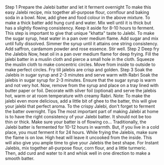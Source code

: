 Step 1 Prepare the Jalebi batter and let it ferment overnight
To make this easy Jalebi recipe, mix together all-purpose flour, cornflour and baking soda in a bowl. Now, add ghee and food colour in the above mixture. To make a thick batter add hung curd and water. Mix well until it is thick but has a slightly flowing consistency. Keep it aside for 8-10 hours to ferment. This step is important to give that unique "khatta" taste to Jalebi. To make the sugar syrup, heat water in a pan over medium flame. Add sugar and mix until fully dissolved. Simmer the syrup until it attains one string consistency. Add saffron, cardamom powder and rose essence. Stir well.
Step 2 Deep fry the Jalebis
Now, heat oil in a pan over medium flame for deep frying. Fill the jalebi batter in a muslin cloth and pierce a small hole in the cloth. Squeeze the muslin cloth to make concentric circles. Move from inside to outside to make perfect circles. Fry till jalebis are crisp and golden.
Step 3 Soak the Jalebis in sugar syrup and 2-3 minutes and serve warm with Rabri
Soak the jalebis in sugar syrup for 2-3 minutes. Ensure that the sugar syrup is warm and not very hot. Now, remove from the syrup and place on a tray lined with butter paper or foil. Decorate with silver foil (optional) and serve the jalebis hot, warm or at room temperature with creamy Rabri. Note: To make the jalebi even more delicious, add a little bit of ghee to the batter, this will give your jalebi that perfect aroma. To the crispy Jalebi, don't forget to ferment the batter overnight.
Tips
The most important part of making Jalebi at home is to have the right consistency of your Jalebi batter. It should not be too thin or thick. Make sure your batter is of flowing co...
Traditionally, the Jalebi batter is fermented for 10-12 hours in warmth. But, if you live in a cold place, you must ferment it for 24 hours.
While frying the Jalebis, make sure the flame is on low. High heat will leave it uncooked from the inside. This will also give you ample time to give your Jalebis the best shape.
For Instant Jalebis, mix together all-purpose flour, corn flour, and a little turmeric. Then, add curd and water to it and whisk well in one direction to make a smooth batter.